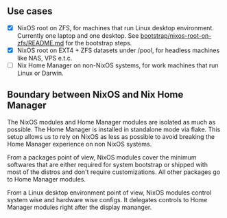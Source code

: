 ## Use cases
- [x] NixOS root on ZFS, for machines that run Linux desktop environment. Currently one laptop and one desktop. See [bootstrap/nixos-root-on-zfs/README.md](./bootstrap/nixos-root-on-zfs/README.md) for the bootstrap steps.
- [x] NixOS root on EXT4 + ZFS datasets under /pool, for headless machines like NAS, VPS e.t.c.
- [ ] Nix Home Manager on non-NixOS systems, for work machines that run Linux or Darwin.

## Boundary between NixOS and Nix Home Manager
The NixOS modules and Home Manager modules are isolated as much as possible. The Home Manager is installed in standalone mode via flake. This setup allows us to rely on NixOS as less as possible to avoid breaking the Home Manager experience on non NixOS systems.

From a packages point of view, NixOS modules cover the minimum softwares that are either required for system bootstrap or shipped with most of the distros and don't require customizations. All other packages go to Home Manager modules.

From a Linux desktop environment point of view, NixOS modules control system wise and hardware wise configs. It delegates controls to Home Manager modules right after the display mananger.
